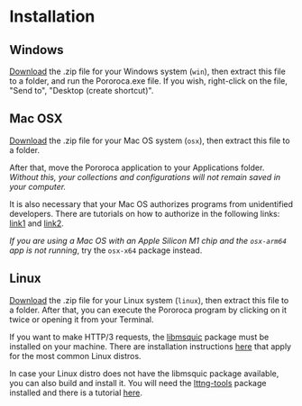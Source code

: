 # Installation

## Windows

[Download](https://github.com/alexandrehtrb/Pororoca/releases) the .zip file for your Windows system (`win`), then extract this file to a folder, and run the Pororoca.exe file. If you wish, right-click on the file, "Send to", "Desktop (create shortcut)".

## Mac OSX

[Download](https://github.com/alexandrehtrb/Pororoca/releases) the .zip file for your Mac OS system (`osx`), then extract this file to a folder.

After that, move the Pororoca application to your Applications folder. *Without this, your collections and configurations will not remain saved in your computer.*

It is also necessary that your Mac OS authorizes programs from unidentified developers. There are tutorials on how to authorize in the following links: [link1](https://www.macworld.co.uk/how-to/mac-app-unidentified-developer-3669596/) and [link2](https://support.apple.com/en-sa/guide/mac-help/mh40616/mac).

*If you are using a Mac OS with an Apple Silicon M1 chip and the `osx-arm64` app is not running*, try the `osx-x64` package instead.

## Linux

[Download](https://github.com/alexandrehtrb/Pororoca/releases) the .zip file for your Linux system (`linux`), then extract this file to a folder. After that, you can execute the Pororoca program by clicking on it twice or opening it from your Terminal.

If you want to make HTTP/3 requests, the [libmsquic](https://github.com/microsoft/msquic) package must be installed on your machine. There are installation instructions [here](https://docs.microsoft.com/en-us/aspnet/core/fundamentals/servers/kestrel/http3?view=aspnetcore-6.0#linux) that apply for the most common Linux distros.

In case your Linux distro does not have the libmsquic package available, you can also build and install it. You will need the [lttng-tools](https://github.com/giraldeau/lttng-tools) package installed and there is a tutorial [here](https://github.com/microsoft/msquic/discussions/2318#discussioncomment-2015375).